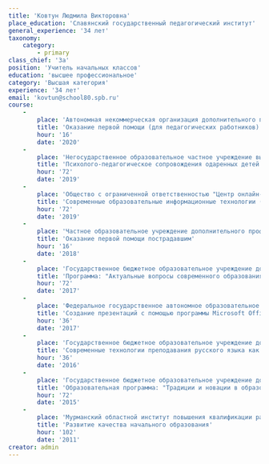 ```yaml
---
title: 'Ковтун Людмила Викторовна'
place_education: 'Славянский государственный педагогический институт'
general_experience: '34 лет'
taxonomy:
    category:
        - primary
class_chief: '3а'
position: 'Учитель начальных классов'
education: 'высшее профессиональное'
category: 'Высшая категория'
experience: '34 лет'
email: 'kovtun@school80.spb.ru'
course: 
    -
        place: 'Автономная некоммерческая организация дополнительного профессионального образования "Учебный центр "Педагогический альянс"'
        title: 'Оказание первой помощи (для педагогических работников)'
        hour: '16'
        date: '2020'
    -
        place: 'Негосударственное образовательное частное учреждение высшего образования "Международный институт информатики, управления, экономики и права в г. Москве"'
        title: 'Психолого-педагогическое сопровождения одаренных детей в условиях реализации ФГОС'
        hour: '72'
        date: '2019'
    -
        place: 'Общество с ограниченной ответственностью "Центр онлайн-обучения Нетология-групп"'
        title: 'Современные образовательные информационные технологии (EdTech) в работе учителя'
        hour: '72'
        date: '2019'
    -
        place: 'Частное образовательное учреждение дополнительного профессионального образования Образовательный центр охраны труда'
        title: 'Оказание первой помощи пострадавшим'
        hour: '16'
        date: '2018'
    -
        place: 'Государственное бюджетное образовательное учреждение дополнительного педагогического профессионального образования Центр повышения квалификации специалистов Петроградского района Санкт-Петербурга "Информационно-методический центр"'
        title: 'Программа: "Актуальные вопросы современного образования" Модуль: "Реализация ФГОС НОО. Достижение планируемых результатов начального общего образования"'
        hour: '72'
        date: '2017'
    -
        place: 'Федеральное государственное автономное образовательное учреждение высшего образования «Санкт-Петербургский национальный исследовательский университет информационных технологий, механики и оптики»'
        title: 'Создание презентаций с помощью программы Microsoft Office PowerPoint (начальный уровень)'
        hour: '36'
        date: '2017'
    -
        place: 'Государственное бюджетное образовательное учреждение дополнительного профессионального образования (повышения квалификации) специалистов Санкт-Петербургская академия постдипломного педагогического образования'
        title: 'Современные технологии преподавания русского языка как родного/неродного в начальной школе'
        hour: '36'
        date: '2016'
    -
        place: 'Государственное бюджетное образовательное учреждение дополнительного педагогического профессионального образования Центр повышения квалификации специалистов Петроградского района Санкт-Петербурга "Информационно-методический центр"'
        title: 'Образовательная программа: "Традиции и новации в образовательном процессе на первой ступени обучения" Модуль: "Реализация интегрированного курса ОРКСЭ в начальной школе"'
        hour: '72'
        date: '2015'
    -
        place: 'Мурманский областной институт повышения квалификации работников образования и культуры'
        title: 'Развитие качества начального образования'
        hour: '102'
        date: '2011'
creator: admin
---
```

